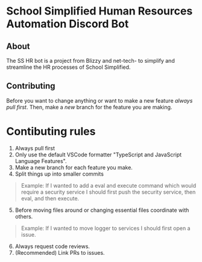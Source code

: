 # School Simplified Human Resources Automation Discord Bot

## About
The SS HR bot is a project from Blizzy and net-tech- to simplify and streamline the HR processes of School Simplified.

## Contributing

Before you want to change anything or want to make a new feature *always pull first*. Then, make a *new* branch for the feature you are making.

# Contibuting rules
1. Always pull first
2. Only use the default VSCode formatter "TypeScript and JavaScript Language Features".
3. Make a new branch for each feature you make.
4. Split things up into smaller commits
> Example:
> If I wanted to add a eval and execute command which would require a security service I should first push the security service, then eval, and then execute.
5. Before moving files around or changing essential files coordinate with others. 
> Example:
> If I wanted to move logger to services I should first open a issue.
6. Always request code reviews.
7. (Recommended) Link PRs to issues.
